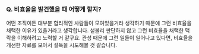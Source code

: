 ### Q. 비효율을 발견했을 때 어떻게 할지?

어떤 조직이든 대부분 합리적인 사람들이 모여있을거라 생각하기 때문에 그런 비효율을 채택한 이유가 있을거라고 생각합니다.
섣불리 판단하지 않고 그런 비효율을 채택한 맥락을 이해하려고 노력할 거 같구요. 관성 때문에 그런 일들이 일어나고 있다면, 비효율을 개선한 자료를 모아서 설득을 시도해볼 것 같습니다.
